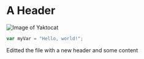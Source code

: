# A Header
![Image of Yaktocat](https://octodex.github.com/images/yaktocat.png)
``` javascript
var myVar = "Hello, world!";
```
Editted the file with a new header and some content
